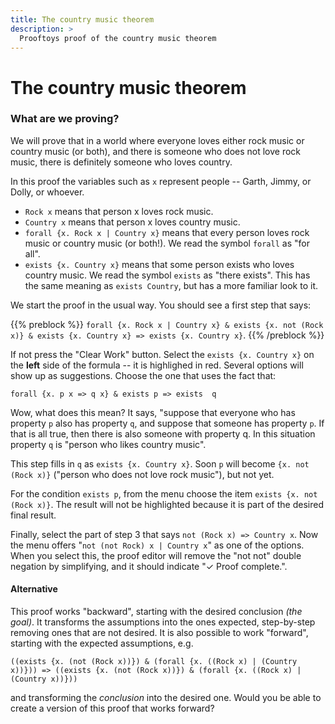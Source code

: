 ```yaml
---
title: The country music theorem
description: >
  Prooftoys proof of the country music theorem
---
```


# The country music theorem

### What are we proving?

We will prove that in a world where everyone loves either rock music
or country music (or both), and there is someone who does not love
rock music, there is definitely someone who loves country.

In this proof the variables such as `x` represent people --
Garth, Jimmy, or Dolly, or whoever.

- `Rock x` means that person x loves rock music.  
- `Country x` means that person x loves country music.  
- `forall {x. Rock x | Country x}` means that every person loves rock
  music or country music (or both!). We read the symbol `forall` as
  "for all".
- `exists {x. Country x}` means that some person exists who loves
  country music.  We read the symbol `exists` as "there exists".  This
  has the same meaning as `exists Country`, but has a more familiar look
  to it.

<div class=proof-editor data-exercise="nat/CountryMusic"></div>

We start the proof in the usual way.  You should see a first step that
says:

{{% preblock %}}
`forall {x. Rock x | Country x} & exists {x. not (Rock x)} & exists
{x. Country x} => exists {x. Country x}`.
{{% /preblock %}}

If not press the "Clear Work" button.  Select the `exists {x. Country
x}` on the **left** side of the formula -- it is highlighed in red.
Several options will show up as suggestions. Choose the one that uses
the fact that:

`forall {x. p x => q x} & exists p => exists  q`

Wow, what does this mean?  It says, "suppose that everyone who has
property `p` also has property `q`, and suppose that someone has
property `p`.  If that is all true, then there is also someone with
property q.  In this situation property `q` is "person who likes country
music".

This step fills in `q` as `exists {x. Country x}`. Soon `p` will become
`{x. not (Rock x)}` ("person who does not love rock music"), but not
yet.

For the condition `exists p`, from the menu choose the item `exists {x.
not (Rock x)}`.  The result will not be highlighted because it is part
of the desired final result.

Finally, select the part of step 3 that says `not (Rock x) => Country
x`.  Now the menu offers "`not (not Rock) x | Country x`" as one of the
options.  When you select this, the proof editor will remove the "not
not" double negation by simplifying, and it should indicate "&check;
Proof complete.".

#### Alternative

This proof works "backward", starting with the desired conclusion *(the
goal)*. It transforms the assumptions into the ones expected,
step-by-step removing ones that are not desired.  It is also possible to
work "forward", starting with the expected assumptions, e.g.

`((exists {x. (not (Rock x))}) & (forall {x. ((Rock x) | (Country x))}))
    => ((exists {x. (not (Rock x))}) & (forall {x. ((Rock x) | (Country x))}))`

and transforming the *conclusion* into the desired one.  Would
you be able to create a version of this proof that works forward?

